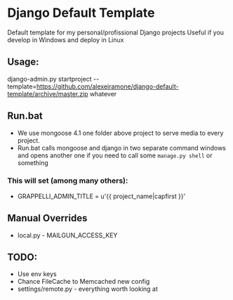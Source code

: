 # Django Default Template
Default template for my personal/profissional Django projects
Useful if you develop in Windows and deploy in Linux

## Usage:

django-admin.py startproject --template=https://github.com/alexeiramone/django-default-template/archive/master.zip whatever

## Run.bat
- We use mongoose 4.1 one folder above project to serve media to every project.
- Run.bat calls mongoose and django in two separate command windows and opens another one if you need to call some `manage.py shell` or something

### This will set (among many others):
- GRAPPELLI_ADMIN_TITLE = u'{{ project_name|capfirst }}'

## Manual Overrides
- local.py - MAILGUN_ACCESS_KEY


## TODO:
- Use env keys
- Chance FileCache to Memcached new config
- settings/remote.py - everything worth looking at


